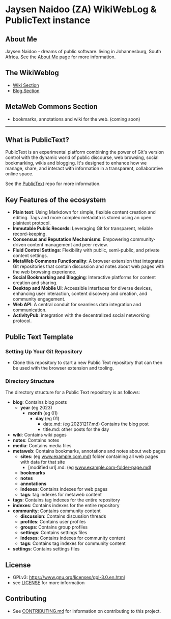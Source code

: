 # Jaysen Naidoo (ZA) WikiWebLog & PublicText instance

## About Me

Jaysen Naidoo - dreams of public software. living in Johannesburg, South Africa.
See the [About Me](/about.md) page for more information.

## The WikiWeblog

- [Wiki Section](/wiki/home.md)
- [Blog Section](/blog/home.md)

## MetaWeb Commons Section

- bookmarks, annotations and wiki for the web. (coming soon)



-------------------------------------------

## What is PublicText?

PublicText is an experimental platform combining the power of Git's version control with the dynamic world of public discourse, web browsing, social bookmarking, wikis and blogging. It's designed to enhance how we manage, share, and interact with information in a transparent, collaborative online space.

See the [PublicText](https://github.com/jaysen/publictext/) repo for more information.


## Key Features of the ecosystem

- **Plain text**: Using Markdown for simple, flexible content creation and editing. Tags and more complex metadata is stored using an open plaintext protocol. 
- **Immutable Public Records**: Leveraging Git for transparent, reliable record-keeping.
- **Consensus and Reputation Mechanisms**: Empowering community-driven content management and peer review.
- **Fluid Control Settings**: Flexibility with public, semi-public, and private content settings.
- **MetaWeb Commons Functionality**: A browser extension that integrates Git repositories that contain discussion and notes about web pages with the web browsing experience.
- **Social Bookmarking and Blogging**: Interactive platforms for content creation and sharing.
- **Desktop and Mobile UI**: Accessible interfaces for diverse devices, enhancing user interaction, content discovery and creation, and community engagement.
- **Web API**: A central conduit for seamless data integration and communication.
- **ActivityPub**: integration with the decentralized social networking protocol.

## Public Text Template

### Setting Up Your Git Repository

- Clone this repository to start a new Public Text repository that can then be used with the browser extension and tooling.

### Directory Structure

The directory structure for a Public Text repository is as follows:

- **blog**: Contains blog posts
  - **year** (eg 2023)
    - **month** (eg 01)
      - **day** (eg 01)
        - date.md: (eg 20231217.md) Contains the blog post
        - title.md: other posts for the day
- **wiki**: Contains wiki pages
- **notes**: Contains notes
- **media**: Contains media files
- **metaweb**: Contains bookmarks, annotations and notes about web pages
  - **sites**: (eg www.example.com.md) folder containing all web pages with data for that site
    - [modified url].md: (eg www.example.com-folder-page.md)
  - **bookmarks**
  - **notes**
  - **annotations**
  - **indexes**: Contains indexes for web pages
  - **tags**: tag indexes for metaweb content
- **tags**: Contains tag indexes for the entire repository
- **indexes**: Contains indexes for the entire repository
- **community**: Contains community content
  - **discussion**: Contains discussion threads
  - **profiles**: Contains user profiles
  - **groups**: Contains group profiles
  - **settings**: Contains settings files
  - **indexes**: Contains indexes for community content
  - **tags**: Contains tag indexes for community content
- **settings**: Contains settings files



## License
- GPLv3: https://www.gnu.org/licenses/gpl-3.0.en.html 
- see [LICENSE](LICENSE) for more information

## Contributing
- See [CONTRIBUTING.md](CONTRIBUTING.md) for information on contributing to this project.
